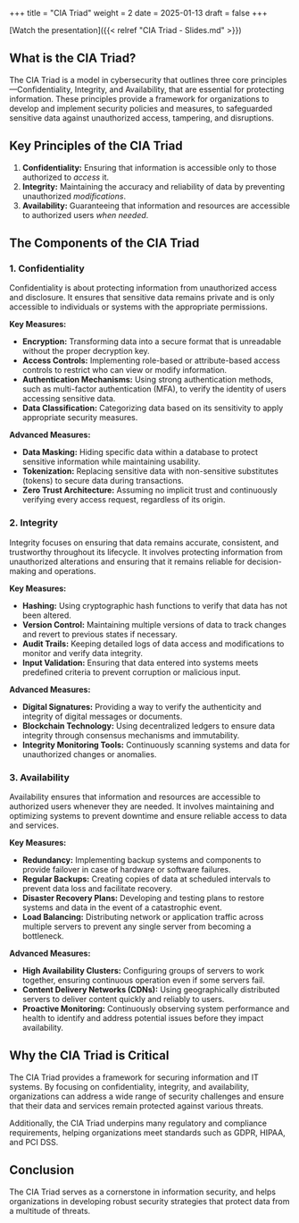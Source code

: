 +++
title = "CIA Triad"
weight = 2
date = 2025-01-13
draft = false
+++

[Watch the presentation]({{< relref "CIA Triad - Slides.md" >}})

<!-- [Se presentationen på svenska]({{< relref "CIA Triad - Slides.md" >}}) -->

## What is the CIA Triad?

The CIA Triad is a model in cybersecurity that outlines three core principles—Confidentiality, Integrity, and Availability, that are essential for protecting information. These principles provide a framework for organizations to develop and implement security policies and measures, to safeguarded sensitive data  against unauthorized access, tampering, and disruptions.

## Key Principles of the CIA Triad

1. **Confidentiality:** Ensuring that information is accessible only to those authorized to *access* it.
2. **Integrity:** Maintaining the accuracy and reliability of data by preventing unauthorized *modifications*.
3. **Availability:** Guaranteeing that information and resources are accessible to authorized users *when needed*.

## The Components of the CIA Triad

### 1. Confidentiality

Confidentiality is about protecting information from unauthorized access and disclosure. It ensures that sensitive data remains private and is only accessible to individuals or systems with the appropriate permissions.

**Key Measures:**
- **Encryption:** Transforming data into a secure format that is unreadable without the proper decryption key.
- **Access Controls:** Implementing role-based or attribute-based access controls to restrict who can view or modify information.
- **Authentication Mechanisms:** Using strong authentication methods, such as multi-factor authentication (MFA), to verify the identity of users accessing sensitive data.
- **Data Classification:** Categorizing data based on its sensitivity to apply appropriate security measures.

**Advanced Measures:**
- **Data Masking:** Hiding specific data within a database to protect sensitive information while maintaining usability.
- **Tokenization:** Replacing sensitive data with non-sensitive substitutes (tokens) to secure data during transactions.
- **Zero Trust Architecture:** Assuming no implicit trust and continuously verifying every access request, regardless of its origin.

### 2. Integrity

Integrity focuses on ensuring that data remains accurate, consistent, and trustworthy throughout its lifecycle. It involves protecting information from unauthorized alterations and ensuring that it remains reliable for decision-making and operations.

**Key Measures:**
- **Hashing:** Using cryptographic hash functions to verify that data has not been altered.
- **Version Control:** Maintaining multiple versions of data to track changes and revert to previous states if necessary.
- **Audit Trails:** Keeping detailed logs of data access and modifications to monitor and verify data integrity.
- **Input Validation:** Ensuring that data entered into systems meets predefined criteria to prevent corruption or malicious input.

**Advanced Measures:**
- **Digital Signatures:** Providing a way to verify the authenticity and integrity of digital messages or documents.
- **Blockchain Technology:** Using decentralized ledgers to ensure data integrity through consensus mechanisms and immutability.
- **Integrity Monitoring Tools:** Continuously scanning systems and data for unauthorized changes or anomalies.

### 3. Availability

Availability ensures that information and resources are accessible to authorized users whenever they are needed. It involves maintaining and optimizing systems to prevent downtime and ensure reliable access to data and services.

**Key Measures:**
- **Redundancy:** Implementing backup systems and components to provide failover in case of hardware or software failures.
- **Regular Backups:** Creating copies of data at scheduled intervals to prevent data loss and facilitate recovery.
- **Disaster Recovery Plans:** Developing and testing plans to restore systems and data in the event of a catastrophic event.
- **Load Balancing:** Distributing network or application traffic across multiple servers to prevent any single server from becoming a bottleneck.

**Advanced Measures:**
- **High Availability Clusters:** Configuring groups of servers to work together, ensuring continuous operation even if some servers fail.
- **Content Delivery Networks (CDNs):** Using geographically distributed servers to deliver content quickly and reliably to users.
- **Proactive Monitoring:** Continuously observing system performance and health to identify and address potential issues before they impact availability.

## Why the CIA Triad is Critical

The CIA Triad provides a framework for securing information and IT systems. By focusing on confidentiality, integrity, and availability, organizations can address a wide range of security challenges and ensure that their data and services remain protected against various threats.

Additionally, the CIA Triad underpins many regulatory and compliance requirements, helping organizations meet standards such as GDPR, HIPAA, and PCI DSS.

## Conclusion

The CIA Triad serves as a cornerstone in information security, and helps organizations in developing robust security strategies that protect data from a multitude of threats.
